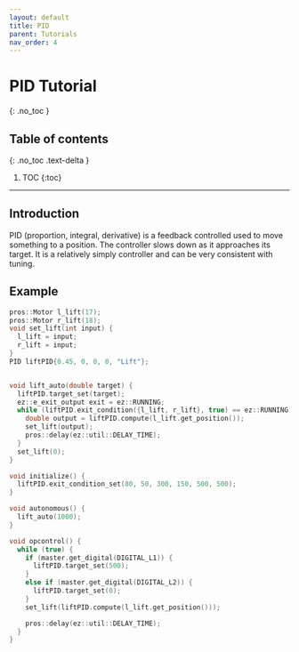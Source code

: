 ```yaml
---
layout: default
title: PID 
parent: Tutorials
nav_order: 4
---
```



# **PID Tutorial**
{: .no_toc }

## Table of contents
{: .no_toc .text-delta }

1. TOC
{:toc}


---

## Introduction  
PID (proportion, integral, derivative) is a feedback controlled used to move something to a position.  The controller slows down as it approaches its target.  It is a relatively simply controller and can be very consistent with tuning.  

## Example  
```cpp
pros::Motor l_lift(17);
pros::Motor r_lift(18);
void set_lift(int input) {
  l_lift = input;
  r_lift = input;
}
PID liftPID{0.45, 0, 0, 0, "Lift"};


void lift_auto(double target) {
  liftPID.target_set(target);
  ez::e_exit_output exit = ez::RUNNING;
  while (liftPID.exit_condition({l_lift, r_lift}, true) == ez::RUNNING) {
    double output = liftPID.compute(l_lift.get_position());
    set_lift(output);
    pros::delay(ez::util::DELAY_TIME);
  }
  set_lift(0);
}

void initialize() {
  liftPID.exit_condition_set(80, 50, 300, 150, 500, 500);
}

void autonomous() {
  lift_auto(1000);
}

void opcontrol() {
  while (true) {
    if (master.get_digital(DIGITAL_L1)) {
      liftPID.target_set(500);
    }
    else if (master.get_digital(DIGITAL_L2)) {
      liftPID.target_set(0);
    }
    set_lift(liftPID.compute(l_lift.get_position()));

    pros::delay(ez::util::DELAY_TIME);
  }
}
```
